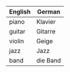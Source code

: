 | English | German |
|---------|--------|
| piano | Klavier |
| guitar | Gitarre |
| violin | Geige |
| jazz | Jazz |
| band | die Band |
